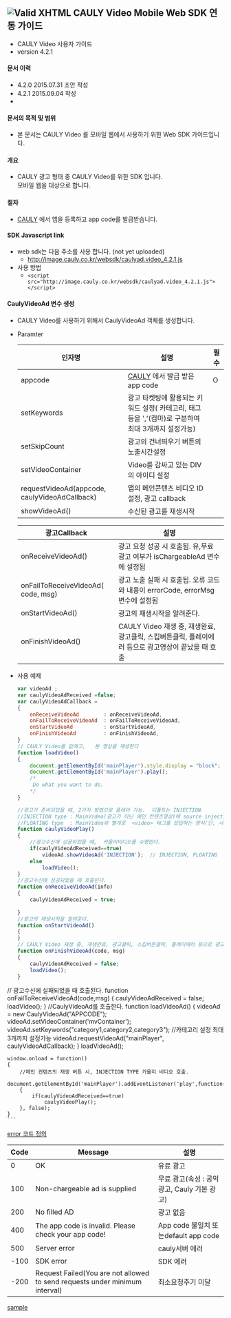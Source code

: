 ![Valid XHTML](http://cauly044.fsnsys.com:10010/images/logo_cauly_main.png) CAULY Video Mobile Web SDK 연동 가이드  
----

* CAULY Video 사용자 가이드
* version 4.2.1


#### 문서 이력
* 4.2.0 2015.07.31 초안 작성
* 4.2.1 2015.09.04 작성
* 
#### 문서의 목적 및 범위
* 본 문서는  CAULY Video 를 모바일 웹에서 사용하기 위한 Web SDK 가이드입니다. 

#### 개요
* CAULY 광고 형태 중  CAULY Video를 위한 SDK 입니다.<br/>모바일 웹을 대상으로 합니다.

#### 절차
* <a href="http://cauly.net" target="_blank">CAULY</a> 에서 앱을 등록하고 app code를 발급받습니다.


#### SDK Javascript link
+  web sdk는 다음 주소를 사용 합니다. (not yet uploaded)
	-   http://image.cauly.co.kr/websdk/caulyad.video_4.2.1.js
+  사용 방법
	- ```<script src="http://image.cauly.co.kr/websdk/caulyad.video_4.2.1.js"></script>```


#### CaulyVideoAd 변수 생성
*  CAULY Video를 사용하기 위해서 CaulyVideoAd 객체를 생성합니다.
* Paramter

	인자명|설명|필수
	--- | --- | ---
	appcode|<a href="http://cauly.net" target="_blank">CAULY</a> 에서 발급 받은 app code|O
  setKeywords	|광고 타켓팅에 활용되는 키워드 설정( 카테고리, 태그 등을 ','(컴마)로 구분하여 최대 3개까지 설정가능)|
  setSkipCount	|광고의 건너띄우기 버튼의 노출시간설정|
  setVideoContainer|Video를 감싸고 있는 DIV의 아이디 설정|
  requestVideoAd(appcode, caulyVideoAdCallback)|앱의 메인콘텐츠 비디오 ID 설정, 광고 callback|
  showVideoAd()|수신된 광고를 재생시작 |

  광고Callback| 설명
  ---|---
  onReceiveVideoAd()	|광고 요청 성공 시 호출됨. 유,무료 광고 여부가 isChargeableAd 변수에 설정됨
  onFailToReceiveVideoAd( code, msg)	|광고 노출 실패 시 호출됨. 오류 코드와 내용이 errorCode, errorMsg 변수에 설정됨
  onStartVideoAd()	|광고의 재생시작을 알려준다.
  onFinishVideoAd()	| CAULY Video 재생 중, 재생완료, 광고클릭, 스킵버튼클릭, 플레이에러 등으로 광고영상이 끝났을 때 호출

* 사용 예제
	```javascript
	var videoAd ;
	var caulyVideoAdReceived =false;
	var caulyVideoAdCallback =
	{
		onReceiveVideoAd		: onReceiveVideoAd,
		onFailToReceiveVideoAd  : onFailToReceiveVideoAd,
		onStartVideoAd   		: onStartVideoAd,
		onFinishVideoAd   		: onFinishVideoAd,
	}
	// CAULY Video를 없애고,   본 영상을 재생한다
	function loadVideo()
	{
		document.getElementById('mainPlayer').style.display = "block";
		document.getElementById('mainPlayer').play();
		/*
		 Do what you want to do.
		*/
	}
	
	//광고가 준비되었을 때, 2가지 방법으로 플레이 가능.  디폴트는 INJECTION
	//INJECTION type : MainVideo(광고가 아닌 메인 컨텐츠영상)에 source injection 방식
	//FLOATING type  : MainVideo와 별개로  <video> 태그를 삽입하는 방식(단, 사용자 클릭이벤트 시, 재생가능) 
	function caulyVideoPlay()
	{
		//광고수신에 성공되었을 때,  카울리비디오를 수행한다.
		if(caulyVideoAdReceived==true)
			videoAd.showVideoAd('INJECTION');  // INJECTION, FLOATING  디폴트는 INJECTION
		else
			loadVideo();
	}
	//광고수신에 성공되었을 때 호출된다.
	function onReceiveVideoAd(info)
	{
		caulyVideoAdReceived = true;	
		
	}
	//광고의 재생시작을 알려준다.
	function onStartVideoAd()
	{
	}
  // CAULY Video 재생 중, 재생완료, 광고클릭, 스킵버튼클릭, 플레이에러 등으로 광고영상이 끝났을 때 호출
	function onFinishVideoAd(code, msg)
	{
		caulyVideoAdReceived = false;
		loadVideo();
	}
//	광고수신에 실패되었을 때 호출된다.
	function onFailToReceiveVideoAd(code,msg)
	{
		caulyVideoAdReceived = false;
		loadVideo();
	}
	//CaulyVideoAd를 호출한다. 
	function loadVideoAd()
	{
		videoAd = new CaulyVideoAd("APPCODE");
		videoAd.setVideoContainer('mvContainer');
		videoAd.setKeywords("category1,category2,category3"); //카테고리 설정 최대 3개까지 설정가능 
		videoAd.requestVideoAd("mainPlayer", caulyVideoAdCallback);
	}
	loadVideoAd();
	
	window.onload = function()
	{
		//메인 컨텐츠의 재생 버튼 시, INJECTION TYPE 카울리 비디오 호출. 
		document.getElementById('mainPlayer').addEventListener('play',function()
		{
			if(caulyVideoAdReceived==true)
				caulyVideoPlay();  
		}, false);
	}
	```

[error 코드 정의](onFailToReceiveVideoAd)
		
Code|Message|설명
---|---|---
0|OK|유료 광고
100|	Non-chargeable ad is supplied|무료 광고(속성 : 공익 광고, Cauly 기본 광고)
200|	No filled AD	|광고 없음
400|	The app code is invalid. Please check your app code!	|App code 불일치 또는default app code
500|	Server error	|cauly서버 에러
-100|	SDK error	|SDK 에러
-200|	Request Failed(You are not allowed to send requests under minimum interval)	|최소요청주기 미달


[sample](http://image.cauly.co.kr/richad/test/CaulyVideo/videoad.html)
 

